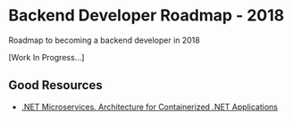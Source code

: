 # Backend Developer Roadmap - 2018
Roadmap to becoming a backend developer in 2018

[Work In Progress...]

## Good Resources
* [.NET Microservices. Architecture for Containerized .NET Applications](https://docs.microsoft.com/en-us/dotnet/standard/microservices-architecture/)
